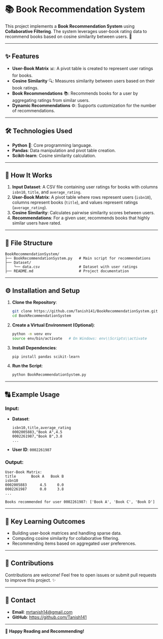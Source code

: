 # 📚 Book Recommendation System

This project implements a **Book Recommendation System** using **Collaborative Filtering**. The system leverages user-book rating data to recommend books based on cosine similarity between users. 🚀

---

## ✨ Features

- **User-Book Matrix** 📊: A pivot table is created to represent user ratings for books.
- **Cosine Similarity** 🔍: Measures similarity between users based on their book ratings.
- **Book Recommendations** 📚: Recommends books for a user by aggregating ratings from similar users.
- **Dynamic Recommendations** ⚙️: Supports customization for the number of recommendations.

---

## 🛠️ Technologies Used

- **Python** 🐍: Core programming language.
- **Pandas**: Data manipulation and pivot table creation.
- **Scikit-learn**: Cosine similarity calculation.

---

## 🚀 How It Works

1. **Input Dataset**: A CSV file containing user ratings for books with columns `isbn10`, `title`, and `average_rating`.
2. **User-Book Matrix**: A pivot table where rows represent users (`isbn10`), columns represent books (`title`), and values represent ratings (`average_rating`).
3. **Cosine Similarity**: Calculates pairwise similarity scores between users.
4. **Recommendations**: For a given user, recommends books that highly similar users have rated.

---

## 📂 File Structure

```
BookRecommendationSystem/
├── BookRecommendationSystem.py   # Main script for recommendations
├── Dataset/
│   └── data.csv                  # Dataset with user ratings
├── README.md                     # Project documentation
```

---

## ⚙️ Installation and Setup

1. **Clone the Repository**:
   ```bash
   git clone https://github.com/Tanish141/BookRecommendationSystem.git
   cd BookRecommendationSystem
   ```

2. **Create a Virtual Environment (Optional)**:
   ```bash
   python -m venv env
   source env/bin/activate   # On Windows: env\\Scripts\\activate
   ```

3. **Install Dependencies**:
   ```bash
   pip install pandas scikit-learn
   ```

4. **Run the Script**:
   ```bash
   python BookRecommendationSystem.py
   ```

---

## 🔠 Example Usage

### Input:
- **Dataset**:
  ```csv
  isbn10,title,average_rating
  0002005883,"Book A",4.5
  0002261987,"Book B",3.8
  ...
  ```
- **User ID**: `0002261987`

### Output:
```plaintext
User-Book Matrix:
title       Book A   Book B
isbn10                      
0002005883      4.5     0.0
0002261987      0.0     3.8
...

Books recommended for user 0002261987: ['Book A', 'Book C', 'Book D']
```

---

## 🌟 Key Learning Outcomes

- Building user-book matrices and handling sparse data.
- Computing cosine similarity for collaborative filtering.
- Recommending items based on aggregated user preferences.

---

## 🤝 Contributions

Contributions are welcome! Feel free to open issues or submit pull requests to improve this project. ✨

---

## 📧 Contact

- **Email**: mrtanish14@gmail.com
- **GitHub**: https://github.com/Tanish141

---

🎉 **Happy Reading and Recommending!**

